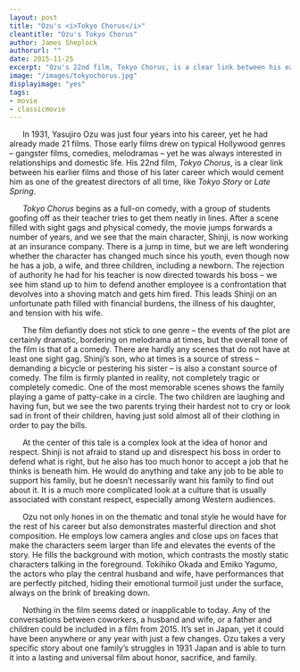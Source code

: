 ```yaml
---
layout: post
title: "Ozu's <i>Tokyo Chorus</i>"
cleantitle: "Ozu's Tokyo Chorus"
author: James Sheplock
authorurl: ""
date: 2015-11-25
excerpt: "Ozu's 22nd film, Tokyo Chorus, is a clear link between his earlier films and those of his later career which would cement him as one of the greatest directors of all time."
image: "/images/tokyochorus.jpg"
displayimage: "yes"
tags: 
- movie
- classicmovie
---
```


&nbsp;&nbsp;&nbsp;&nbsp;&nbsp;&nbsp;In 1931, Yasujiro Ozu was just four years into his career, yet he had already made 21 films. Those early films drew on typical Hollywood genres – gangster films, comedies, melodramas – yet he was always interested in relationships and domestic life. His 22nd film, *Tokyo Chorus*, is a clear link between his earlier films and those of his later career which would cement him as one of the greatest directors of all time, like *Tokyo Story* or *Late Spring*.

&nbsp;&nbsp;&nbsp;&nbsp;&nbsp;&nbsp;*Tokyo Chorus* begins as a full-on comedy, with a group of students goofing off as their teacher tries to get them neatly in lines. After a scene filled with sight gags and physical comedy, the movie jumps forwards a number of years, and we see that the main character, Shinji, is now working at an insurance company. There is a jump in time, but we are left wondering whether the character has changed much since his youth, even though now he has a job, a wife, and three children, including a newborn. The rejection of authority he had for his teacher is now directed towards his boss – we see him stand up to him to defend another employee is a confrontation that devolves into a shoving match and gets him fired. This leads Shinji on an unfortunate path filled with financial burdens, the illness of his daughter, and tension with his wife.

&nbsp;&nbsp;&nbsp;&nbsp;&nbsp;&nbsp;The film defiantly does not stick to one genre – the events of the plot are certainly dramatic, bordering on melodrama at times, but the overall tone of the film is that of a comedy. There are hardly any scenes that do not have at least one sight gag. Shinji’s son, who at times is a source of stress – demanding a bicycle or pestering his sister – is also a constant source of comedy. The film is firmly planted in reality, not completely tragic or completely comedic. One of the most memorable scenes shows the family playing a game of patty-cake in a circle. The two children are laughing and having fun, but we see the two parents trying their hardest not to cry or look sad in front of their children, having just sold almost all of their clothing in order to pay the bills.

&nbsp;&nbsp;&nbsp;&nbsp;&nbsp;&nbsp;At the center of this tale is a complex look at the idea of honor and respect. Shinji is not afraid to stand up and disrespect his boss in order to defend what is right, but he also has too much honor to accept a job that he thinks is beneath him. He would do anything and take any job to be able to support his family, but he doesn’t necessarily want his family to find out about it. It is a much more complicated look at a culture that is usually associated with constant respect, especially among Western audiences.

&nbsp;&nbsp;&nbsp;&nbsp;&nbsp;&nbsp;Ozu not only hones in on the thematic and tonal style he would have for the rest of his career but also demonstrates masterful direction and shot composition. He employs low camera angles and close ups on faces that make the characters seem larger than life and elevates the events of the story. He fills the background with motion, which contrasts the mostly static characters talking in the foreground. Tokihiko Okada and Emiko Yagumo, the actors who play the central husband and wife, have performances that are perfectly pitched, hiding their emotional turmoil just under the surface, always on the brink of breaking down.

&nbsp;&nbsp;&nbsp;&nbsp;&nbsp;&nbsp;Nothing in the film seems dated or inapplicable to today. Any of the conversations between coworkers, a husband and wife, or a father and children could be included in a film from 2015. It’s set in Japan, yet it could have been anywhere or any year with just a few changes. Ozu takes a very specific story about one family’s struggles in 1931 Japan and is able to turn it into a lasting and universal film about honor, sacrifice, and family. 